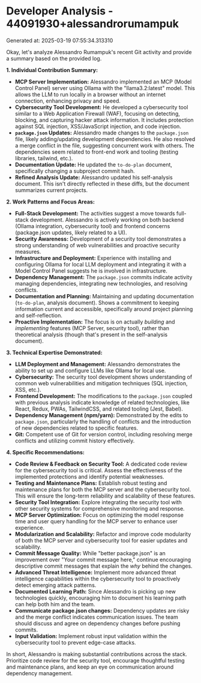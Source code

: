 # Developer Analysis - 44091930+alessandrorumampuk
Generated at: 2025-03-19 07:55:34.313310

Okay, let's analyze Alessandro Rumampuk's recent Git activity and provide a summary based on the provided log.

**1. Individual Contribution Summary:**

*   **MCP Server Implementation:** Alessandro implemented an MCP (Model Control Panel) server using Ollama with the "llama3.2:latest" model. This allows the LLM to run locally in a browser without an internet connection, enhancing privacy and speed.
*   **Cybersecurity Tool Development:** He developed a cybersecurity tool similar to a Web Application Firewall (WAF), focusing on detecting, blocking, and capturing hacker attack information. It includes protection against SQL injection, XSS/JavaScript injection, and code injection.
*   **`package.json` Updates:** Alessandro made changes to the `package.json` file, likely adding/updating development dependencies. He also resolved a merge conflict in the file, suggesting concurrent work with others. The dependencies seem related to front-end work and tooling (testing libraries, tailwind, etc.).
*   **Documentation Update:** He updated the `to-do-plan` document, specifically changing a subproject commit hash.
*   **Refined Analysis Update:** Alessandro updated his self-analysis document. This isn't directly reflected in these diffs, but the document summarizes current projects.

**2. Work Patterns and Focus Areas:**

*   **Full-Stack Development:** The activities suggest a move towards full-stack development. Alessandro is actively working on both backend (Ollama integration, cybersecurity tool) and frontend concerns (package.json updates, likely related to a UI).
*   **Security Awareness:** Development of a security tool demonstrates a strong understanding of web vulnerabilities and proactive security measures.
*   **Infrastructure and Deployment:** Experience with installing and configuring Ollama for local LLM deployment and integrating it with a Model Control Panel suggests he is involved in infrastructure.
*   **Dependency Management:**  The `package.json` commits indicate activity managing dependencies, integrating new technologies, and resolving conflicts.
*   **Documentation and Planning:** Maintaining and updating documentation (`to-do-plan`, analysis document). Shows a commitment to keeping information current and accessible, specifically around project planning and self-reflection.
*   **Proactive Implementation:** The focus is on actually *building* and *implementing* features (MCP Server, security tool), rather than theoretical analysis (though that's present in the self-analysis document).

**3. Technical Expertise Demonstrated:**

*   **LLM Deployment and Management:** Alessandro demonstrates the ability to set up and configure LLMs like Ollama for local use.
*   **Cybersecurity:**  The security tool development shows understanding of common web vulnerabilities and mitigation techniques (SQL injection, XSS, etc.).
*   **Frontend Development:** The modifications to the `package.json` coupled with previous analysis indicate knowledge of related technologies, like React, Redux, PWAs, TailwindCSS, and related tooling (Jest, Babel).
*   **Dependency Management (npm/yarn):** Demonstrated by the edits to `package.json`, particularly the handling of conflicts and the introduction of new dependencies related to specific features.
*   **Git:** Competent use of Git for version control, including resolving merge conflicts and utilizing commit history effectively.

**4. Specific Recommendations:**

*   **Code Review & Feedback on Security Tool:** A dedicated code review for the cybersecurity tool is critical. Assess the effectiveness of the implemented protections and identify potential weaknesses.
*   **Testing and Maintenance Plans:** Establish robust testing and maintenance plans for both the MCP server and the cybersecurity tool. This will ensure the long-term reliability and scalability of these features.
*   **Security Tool Integration:** Explore integrating the security tool with other security systems for comprehensive monitoring and response.
*   **MCP Server Optimization:** Focus on optimizing the model response time and user query handling for the MCP server to enhance user experience.
*   **Modularization and Scalability:** Refactor and improve code modularity of both the MCP server and cybersecurity tool for easier updates and scalability.
*   **Commit Message Quality:** While "better package.json" is an improvement over "Your commit message here," continue encouraging descriptive commit messages that explain the *why* behind the changes.
*   **Advanced Threat Intelligence:** Implement more advanced threat intelligence capabilities within the cybersecurity tool to proactively detect emerging attack patterns.
*   **Documented Learning Path:** Since Alessandro is picking up new technologies quickly, encouraging him to document his learning path can help both him and the team.
*   **Communicate package.json changes:** Dependency updates are risky and the merge conflict indicates communication issues. The team should discuss and agree on dependency changes before pushing commits.
*   **Input Validation:** Implement robust input validation within the cybersecurity tool to prevent edge-case attacks.

In short, Alessandro is making substantial contributions across the stack. Prioritize code review for the security tool, encourage thoughtful testing and maintenance plans, and keep an eye on communication around dependency management.
